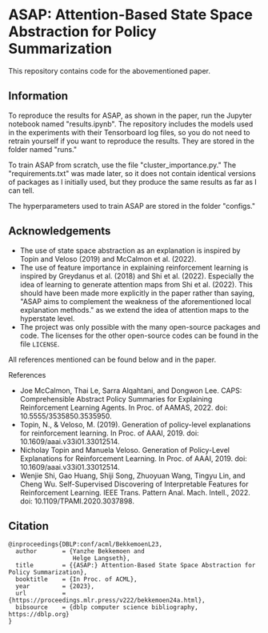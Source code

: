 # ASAP: Attention-Based State Space Abstraction for Policy Summarization

This repository contains code for the abovementioned paper.

## Information

To reproduce the results for ASAP, as shown in the paper, run the Jupyter notebook named "results.ipynb". The repository includes the models used in the experiments with their Tensorboard log files, so you do not need to retrain yourself if you want to reproduce the results. They are stored in the folder named "runs."

To train ASAP from scratch, use the file "cluster_importance.py." The "requirements.txt" was made later, so it does not contain identical versions of packages as I initially used, but they produce the same results as far as I can tell.

The hyperparameters used to train ASAP are stored in the folder "configs."

## Acknowledgements

* The use of state space abstraction as an explanation is inspired by Topin and Veloso (2019) and McCalmon et al. (2022).
* The use of feature importance in explaining reinforcement learning is inspired by Greydanus et al. (2018) and Shi et al. (2022). Especially the idea of learning to generate attention maps from Shi et al. (2022). This should have been made more explicitly in the paper rather than saying, "ASAP aims to complement the weakness of the aforementioned local explanation methods." as we extend the idea of attention maps to the hyperstate level.
* The project was only possible with the many open-source packages and code. The licenses for the other open-source codes can be found in the file `LICENSE`.

All references mentioned can be found below and in the paper.

References

* Joe McCalmon, Thai Le, Sarra Alqahtani, and Dongwon Lee. CAPS: Comprehensible Abstract Policy Summaries for Explaining Reinforcement Learning Agents. In Proc. of AAMAS, 2022. doi: 10.5555/3535850.3535950.
* Topin, N., & Veloso, M. (2019). Generation of policy-level explanations for reinforcement learning. In Proc. of AAAI, 2019. doi: 10.1609/aaai.v33i01.33012514.
* Nicholay Topin and Manuela Veloso. Generation of Policy-Level Explanations for Reinforcement Learning. In Proc. of AAAI, 2019. doi: 10.1609/aaai.v33i01.33012514.
* Wenjie Shi, Gao Huang, Shiji Song, Zhuoyuan Wang, Tingyu Lin, and Cheng Wu. Self-Supervised Discovering of Interpretable Features for Reinforcement Learning. IEEE Trans. Pattern Anal. Mach. Intell., 2022. doi: 10.1109/TPAMI.2020.3037898.

## Citation

```lang-tex
@inproceedings{DBLP:conf/acml/BekkemoenL23,
  author       = {Yanzhe Bekkemoen and
                  Helge Langseth},
  title        = {{ASAP:} Attention-Based State Space Abstraction for Policy Summarization},
  booktitle    = {In Proc. of ACML},
  year         = {2023},
  url          = {https://proceedings.mlr.press/v222/bekkemoen24a.html},
  bibsource    = {dblp computer science bibliography, https://dblp.org}
}
```
